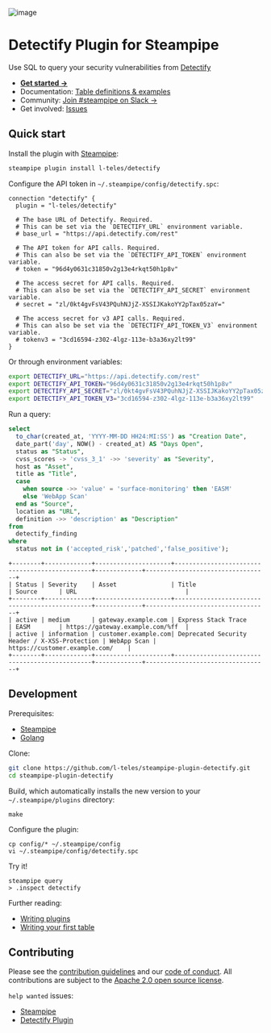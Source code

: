 ![image](https://hub.steampipe.io/images/plugins/l-teles/detectify-social-graphic.png)

# Detectify Plugin for Steampipe

Use SQL to query your security vulnerabilities from [Detectify](https://detectify.com/)

- **[Get started →](https://hub.steampipe.io/plugins/l-teles/detectify)**
- Documentation: [Table definitions & examples](https://hub.steampipe.io/plugins/l-teles/steampipe-plugin-detectify/tables)
- Community: [Join #steampipe on Slack →](https://turbot.com/community/join)
- Get involved: [Issues](https://github.com/l-teles/steampipe-plugin-detectify/issues)

## Quick start

Install the plugin with [Steampipe](https://steampipe.io):

```sh
steampipe plugin install l-teles/detectify
```

Configure the API token in `~/.steampipe/config/detectify.spc`:

```hcl
connection "detectify" {
  plugin = "l-teles/detectify"

  # The base URL of Detectify. Required.
  # This can be set via the `DETECTIFY_URL` environment variable.
  # base_url = "https://api.detectify.com/rest"

  # The API token for API calls. Required.
  # This can also be set via the `DETECTIFY_API_TOKEN` environment variable.
  # token = "96d4y0631c31850v2g13e4rkqt50h1p8v"

  # The access secret for API calls. Required.
  # This can also be set via the `DETECTIFY_API_SECRET` environment variable.
  # secret = "zl/0kt4gvFsV43PQuhNJjZ-XSSIJKakoYY2pTax05zaY="

  # The access secret for v3 API calls. Required.
  # This can also be set via the `DETECTIFY_API_TOKEN_V3` environment variable.
  # tokenv3 = "3cd16594-z302-4lgz-113e-b3a36xy2lt99"
}
```

Or through environment variables:

```sh
export DETECTIFY_URL="https://api.detectify.com/rest"
export DETECTIFY_API_TOKEN="96d4y0631c31850v2g13e4rkqt50h1p8v"
export DETECTIFY_API_SECRET="zl/0kt4gvFsV43PQuhNJjZ-XSSIJKakoYY2pTax05zaY="
export DETECTIFY_API_TOKEN_V3="3cd16594-z302-4lgz-113e-b3a36xy2lt99"
```

Run a query:
```sql
select
  to_char(created_at, 'YYYY-MM-DD HH24:MI:SS') as "Creation Date",
  date_part('day', NOW() - created_at) AS "Days Open",
  status as "Status",
  cvss_scores -> 'cvss_3_1' ->> 'severity' as "Severity",
  host as "Asset",
  title as "Title",
  case
    when source ->> 'value' = 'surface-monitoring' then 'EASM'
    else 'WebApp Scan'
  end as "Source",
  location as "URL",
  definition ->> 'description' as "Description"
from
  detectify_finding
where
  status not in ('accepted_risk','patched','false_positive');
```

```
+--------+-------------+---------------------+-----------------------------------------------+-------------+----------------------------------+
| Status | Severity    | Asset               | Title                                         | Source      | URL                              |
+--------+-------------+---------------------+-----------------------------------------------+-------------+----------------------------------+
| active | medium      | gateway.example.com | Express Stack Trace                           | EASM        | https://gateway.example.com/%ff  |
| active | information | customer.example.com| Deprecated Security Header / X-XSS-Protection | WebApp Scan | https://customer.example.com/    |
+--------+-------------+---------------------+-----------------------------------------------+-------------+----------------------------------+
```

## Development

Prerequisites:

- [Steampipe](https://steampipe.io/downloads)
- [Golang](https://golang.org/doc/install)

Clone:

```sh
git clone https://github.com/l-teles/steampipe-plugin-detectify.git
cd steampipe-plugin-detectify
```

Build, which automatically installs the new version to your `~/.steampipe/plugins` directory:

```
make
```

Configure the plugin:

```
cp config/* ~/.steampipe/config
vi ~/.steampipe/config/detectify.spc
```

Try it!

```
steampipe query
> .inspect detectify
```

Further reading:

- [Writing plugins](https://steampipe.io/docs/develop/writing-plugins)
- [Writing your first table](https://steampipe.io/docs/develop/writing-your-first-table)

## Contributing

Please see the [contribution guidelines](https://github.com/turbot/steampipe/blob/main/CONTRIBUTING.md) and our [code of conduct](https://github.com/turbot/steampipe/blob/main/CODE_OF_CONDUCT.md). All contributions are subject to the [Apache 2.0 open source license](https://github.com/l-teles/steampipe-plugin-detectify/blob/main/LICENSE).

`help wanted` issues:

- [Steampipe](https://github.com/turbot/steampipe/labels/help%20wanted)
- [Detectify Plugin](https://github.com/l-teles/steampipe-plugin-detectify/labels/help%20wanted)
